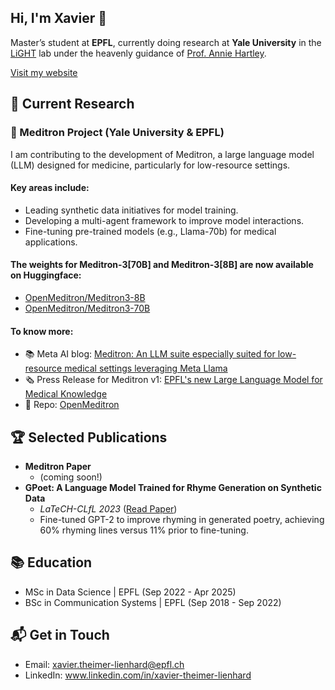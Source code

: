 ## Hi, I'm Xavier 👋

Master’s student at **EPFL**, currently doing research at **Yale University** in the [LiGHT](https://www.yale-light.org/) lab under the heavenly guidance of [Prof. Annie Hartley](https://www.linkedin.com/in/anniehartley). 

[Visit my website](https://xkrilandar.github.io/xavier-theimer-lienhard.github.io/)


## 🧠 Current Research

### 🌟 Meditron Project (Yale University & EPFL)
I am contributing to the development of Meditron, a large language model (LLM) designed for medicine, particularly for low-resource settings. 
#### Key areas include:
* Leading synthetic data initiatives for model training.
* Developing a multi-agent framework to improve model interactions.
* Fine-tuning pre-trained models (e.g., Llama-70b) for medical applications.
#### The weights for Meditron-3[70B] and Meditron-3[8B] are now available on Huggingface:
- [OpenMeditron/Meditron3-8B](OpenMeditron/Meditron3-8B)
- [OpenMeditron/Meditron3-70B](OpenMeditron/Meditron3-70B)
#### To know more:
- 📚 Meta AI blog: [Meditron: An LLM suite especially suited for low-resource medical settings leveraging Meta Llama](https://ai.meta.com/blog/llama-2-3-meditron-yale-medicine-epfl-open-source-llm/)
- 🗞️ Press Release for Meditron v1: [EPFL's new Large Language Model for Medical Knowledge](https://actu.epfl.ch/news/epfl-s-new-large-language-model-for-medical-knowle/)
- 🦾 Repo: [OpenMeditron](https://github.com/OpenMeditron)

## 🏆 Selected Publications
* **Meditron Paper**
  - (coming soon!)
* **GPoet: A Language Model Trained for Rhyme Generation on Synthetic Data**
  - _LaTeCH-CLfL 2023_ ([Read Paper](https://aclanthology.org/2023.latechclfl-1.2/))
  - Fine-tuned GPT-2 to improve rhyming in generated poetry, achieving 60% rhyming lines versus 11% prior to fine-tuning.

## 📚 Education

* MSc in Data Science | EPFL (Sep 2022 - Apr 2025)
* BSc in Communication Systems | EPFL (Sep 2018 - Sep 2022)

## 📬 Get in Touch
* Email: xavier.theimer-lienhard@epfl.ch
* LinkedIn: www.linkedin.com/in/xavier-theimer-lienhard
<!--
**Xkrilandar/Xkrilandar** is a ✨ _special_ ✨ repository because its `README.md` (this file) appears on your GitHub profile.

Here are some ideas to get you started:

- 🔭 I’m currently working on ...
- 🌱 I’m currently learning ...
- 👯 I’m looking to collaborate on ...
- 🤔 I’m looking for help with ...
- 💬 Ask me about ...
- 📫 How to reach me: ...
- 😄 Pronouns: ...
- ⚡ Fun fact: ...
-->
